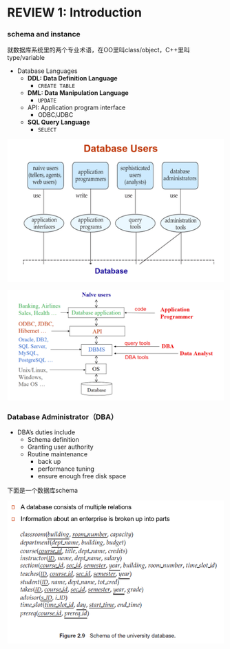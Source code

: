 # REVIEW 1: Introduction

### schema and instance

就数据库系统里的两个专业术语，在OO里叫class/object，C++里叫type/variable

- Database Languages
  - **DDL: Data Definition Language**
    - `CREATE TABLE`
  - **DML: Data Manipulation Language**
    - `UPDATE`
  - API: Application program interface
    - ODBC/JDBC
  - **SQL Query Language**
    - `SELECT`

<img src="https://raw.githubusercontent.com/RimLutienpeist/image-hosting/main/image-20240226153826958.png" alt="image-20240226153826958" style="zoom: 50%;" />

![image-20240226154218698](https://raw.githubusercontent.com/RimLutienpeist/image-hosting/main/image-20240226154218698.png)

### Database Administrator（DBA）

- DBA’s duties include
  - Schema definition
  - Granting user authority
  - Routine maintenance
    - back up
    - performance tuning
    - ensure enough free disk space

下面是一个数据库schema

![image-20240304135505277](https://raw.githubusercontent.com/RimLutienpeist/image-hosting/main/image-20240304135505277.png)
